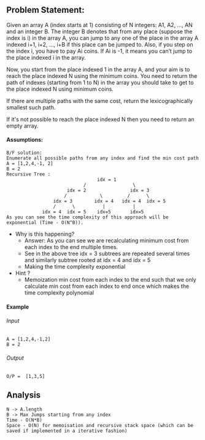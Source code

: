 ## Problem Statement:
Given an array A (index starts at 1) consisting of N integers: A1, A2, ..., AN and an integer B. The integer B denotes that from any place (suppose the index is i) in the array A, you can jump to any one of the place in the array A indexed i+1, i+2, …, i+B if this place can be jumped to. Also, if you step on the index i, you have to pay Ai coins. If Ai is -1, it means you can’t jump to the place indexed i in the array.

Now, you start from the place indexed 1 in the array A, and your aim is to reach the place indexed N using the minimum coins. You need to return the path of indexes (starting from 1 to N) in the array you should take to get to the place indexed N using minimum coins.

If there are multiple paths with the same cost, return the lexicographically smallest such path.

If it's not possible to reach the place indexed N then you need to return an empty array.
#### Assumptions:
```aidl
B/F solution:
Enumerate all possible paths from any index and find the min cost path
A = [1,2,4,-1, 2]
B = 2
Recursive Tree : 
                                 idx = 1
                            /                 \
                      idx = 2                idx = 3 
                     /            \         /      \
                 idx = 3        idx = 4   idx = 4  idx = 5
                 /      \          |          |      
             idx = 4  idx = 5    idx=5       idx=5
As you can see the time complexity of this approach will be exponential (Time - O(N^B)).
```
* Why is this happening?
    * Answer: As you can see we are recalculating minimum cost from each index to the end multiple times.
    * See in the above tree idx = 3 subtrees are repeated several times and similarly subtree rooted at idx = 4 and idx = 5
    * Making the time complexity exponential
* Hint ?
    * Memoization min cost from each index to the end such that we only calculate min cost from each index to end once which makes the time complexity polynomial 
#### Example
###### Input
```aidl
A = [1,2,4,-1,2]
B = 2
```
###### Output
```aidl
O/P =  [1,3,5]
```
## Analysis
```aidl
N -> A.length
B -> Max Jumps starting from any index
Time - O(N*B)
Space - O(N) for memoisation and recursive stack space (which can be saved if implemented in a iterative fashion)
```